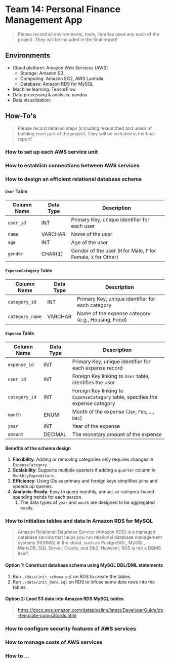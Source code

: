 # Team 14: Personal Finance Management App

> Please record all environments, tools, libraries used any each of the project. They will be included in the final report!

## Environments

- Cloud platform: Amazon Web Services (AWS)
  - Storage: Amazon S3
  - Computing: Amazon EC2, AWS Lambda
  - Database: Amazon RDS for MySQL
- Machine learning: TensorFlow
- Data processing & analysis: pandas
- Data visualization:

## How-To's

> Please record detailed steps (including researched and used) of building each part of the project. They will be included in the final report!

### How to set up each AWS service unit

### How to establish connections between AWS services

### How to design an efficient relational database schema

#### `User` Table

| Column Name | Data Type | Description                                     |
|-------------|-----------|-------------------------------------------------|
| `user_id`   | INT       | Primary Key, unique identifier for each user    |
| `name`      | VARCHAR   | Name of the user                                |
| `age`       | INT       | Age of the user                                 |
| `gender`    | CHAR(1)   | Gender of the user (`M` for Male, `F` for Female, `X` for Other) |

#### `ExpenseCategory` Table

| Column Name     | Data Type | Description                                   |
|-----------------|-----------|-----------------------------------------------|
| `category_id`   | INT       | Primary Key, unique identifier for each category |
| `category_name` | VARCHAR   | Name of the expense category (e.g., Housing, Food) |

#### `Expense` Table

| Column Name      | Data Type | Description                                                    |
|------------------|-----------|----------------------------------------------------------------|
| `expense_id`     | INT       | Primary Key, unique identifier for each expense record         |
| `user_id`        | INT       | Foreign Key linking to `User` table, identifies the user       |
| `category_id`    | INT       | Foreign Key linking to `ExpenseCategory` table, specifies the expense category |
| `month`          | ENUM      | Month of the expense (`Jan`, `Feb`, ..., `Dec`)                |
| `year`           | INT       | Year of the expense                                           |
| `amount`         | DECIMAL   | The monetary amount of the expense                             |

#### Benefits of the schema design

1. **Flexibility**: Adding or removing categories only requires changes in `ExpenseCategory`.
2. **Scalability**: Supports multiple quarters if adding a `quarter` column in `MonthlyExpenditure`.
3. **Efficiency**: Using IDs as primary and foreign keys simplifies joins and speeds up queries.
4. **Analysis-Ready**: Easy to query monthly, annual, or category-based spending trends for each person.
   1. The data types of `year` and `month` are designed to be aggregated easily.

### How to initialize tables and data in Amazon RDS for MySQL

> Amazon Relational Database Service (Amazon RDS) is a managed database service that helps you run relational database management systems (RDBMS) in the cloud, such as PostgreSQL, MySQL, MariaDB, SQL Server, Oracle, and Db2. However, RDS is not a DBMS itself.

#### Option 1: Construct database schema using MySQL DDL/DML statements

1. Run `./data/init_schema.sql` on RDS to create the tables.
2. Run `./data/init_data.sql` on RDS to infuse some data rows into the tables.

#### Option 2: Load S3 data into Amazon RDS MySQL tables

> <https://docs.aws.amazon.com/datapipeline/latest/DeveloperGuide/dp-template-copys3tords.html>

### How to configure security features of AWS services

### How to manage costs of AWS services

### How to ...
